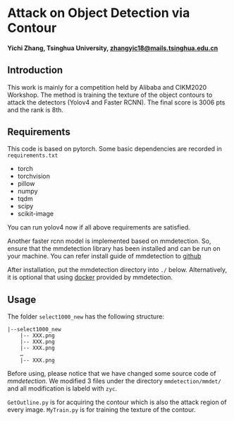 # Attack on Object Detection via Contour
#### Yichi Zhang, Tsinghua University, zhangyic18@mails.tsinghua.edu.cn
## Introduction

This work is mainly for a competition held by Alibaba and CIKM2020 Workshop. The method is training the texture of the object contours to attack the detectors (Yolov4 and Faster RCNN). The final score is 3006 pts and the rank is 8th.


## Requirements

This code is based on pytorch. Some basic dependencies are recorded in `requirements.txt`

- torch
- torchvision
- pillow
- numpy
- tqdm
- scipy
- scikit-image
 
You can run yolov4 now if all above requirements are satisfied.

Another faster rcnn model is implemented based on mmdetection. So, ensure that the mmdetection library has been installed and can be run on your machine. You can refer install guide of mmdetection to [github](https://github.com/open-mmlab/mmdetection/blob/master/docs/install.md)

After installation, put the mmdetection directory into `./` below. Alternatively, it is optional that using [docker](https://github.com/open-mmlab/mmdetection/blob/master/docker/Dockerfile) provided by mmdetection.

## Usage

The folder `select1000_new` has the following structure:

```
|--select1000_new
    |-- XXX.png
    |-- XXX.png
    |-- XXX.png
    …
    |-- XXX.png
```

Before using, please notice that we have changed some source code of $mmdetection$. We modified 3 files under the directory `mmdetection/mmdet/` and all modification is labeld with `zyc`.

`GetOutline.py` is for acquiring the contour which is also the attack region of every image. `MyTrain.py` is for training the texture of the contour.
